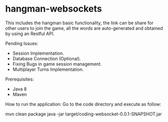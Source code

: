 # hangman-websockets
This includes the hangman basic functionality, the link can be share for
other users to join the game, all the words are auto-generated and
obtained by using an Restful API.

Pending Issues:
- Session Implementation.
- Database Connection (Optional).
- Fixing Bugs in game session management.
- Multiplayer Turns Implementation.

Prerequisites:
- Java 8
- Maven

How to run the application:
Go to the code directory and execute as follow:

mvn clean package
java -jar target/coding-websocket-0.0.1-SNAPSHOT.jar
